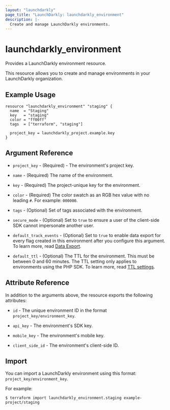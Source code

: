 ```yaml
---
layout: "launchdarkly"
page_title: "LaunchDarkly: launchdarkly_environment"
description: |-
  Create and manage LaunchDarkly environments.
---
```


# launchdarkly_environment

Provides a LaunchDarkly environment resource.

This resource allows you to create and manage environments in your LaunchDarkly organization.

## Example Usage

```hcl
resource "launchdarkly_environment" "staging" {
  name  = "Staging"
  key   = "staging"
  color = "ff00ff"
  tags  = ["terraform", "staging"]

  project_key = launchdarkly_project.example.key
}
```

## Argument Reference

- `project_key` - (Required) - The environment's project key.

- `name` - (Required) The name of the environment.

- `key` - (Required) The project-unique key for the environment.

- `color` - (Required) The color swatch as an RGB hex value with no leading `#`. For example: `000000`.

- `tags` - (Optional) Set of tags associated with the environment.

- `secure_mode` - (Optional) Set to `true` to ensure a user of the client-side SDK cannot impersonate another user.

- `default_track_events` - (Optional) Set to `true` to enable data export for every flag created in this environment after you configure this argument. To learn more, read [Data Export](https://docs.launchdarkly.com/docs/data-export).

- `default_ttl` - (Optional) The TTL for the environment. This must be between 0 and 60 minutes. The TTL setting only applies to environments using the PHP SDK. To learn more, read [TTL settings](https://docs.launchdarkly.com/docs/environments#section-ttl-settings).

## Attribute Reference

In addition to the arguments above, the resource exports the following attributes:

- `id` - The unique environment ID in the format `project_key/environment_key`.

- `api_key` - The environment's SDK key.

- `mobile_key` - The environment's mobile key.

- `client_side_id` - The environment's client-side ID.

## Import

You can import a LaunchDarkly environment using this format: `project_key/environment_key`.

For example:

```
$ terraform import launchdarkly_environment.staging example-project/staging
```

